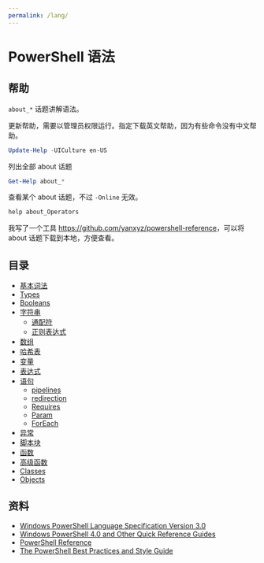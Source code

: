 ```yaml
---
permalink: /lang/
---
```


# PowerShell 语法

## 帮助

`about_*` 话题讲解语法。

更新帮助，需要以管理员权限运行。指定下载英文帮助，因为有些命令没有中文帮助。

```powershell
Update-Help -UICulture en-US
```

列出全部 about 话题

```powershell
Get-Help about_*
```

查看某个 about 话题，不过 `-Online` 无效。

```powershell
help about_Operators
```

我写了一个工具 <https://github.com/yanxyz/powershell-reference>，可以将 about 话题下载到本地，方便查看。

## 目录

- [基本词法](basics.md)
- [Types](types.md)
- [Booleans](booleans.md)
- [字符串](strings.md)
    - [通配符](wildcards.md)
    - [正则表达式](regex.md)
- [数组](arrays.md)
- [哈希表](hashtables.md)
- [变量](variables.md)
- [表达式](expressions.md)
- [语句](statements.md)
    - [pipelines](pipelines.md)
    - [redirection](redirection.md)
    - [Requires](requires.md)
    - [Param](param.md)
    - [ForEach](foreach.md)
- [异常](exceptions.md)
- [脚本块](scriptblocks.md)
- [函数](functions.md)
- [高级函数](advanced-functions.md)
- [Classes](classes.md)
- [Objects](objects.md)
<!-- - [模块](modules.md) -->

## 资料

- [Windows PowerShell Language Specification Version 3.0](https://www.microsoft.com/en-us/download/details.aspx?id=36389)
- [Windows PowerShell 4.0 and Other Quick Reference Guides](https://www.microsoft.com/en-us/download/details.aspx?id=42554)
- [PowerShell Reference](https://msdn.microsoft.com/powershell/reference/readme)
- [The PowerShell Best Practices and Style Guide](https://github.com/PoshCode/PowerShellPracticeAndStyle)
